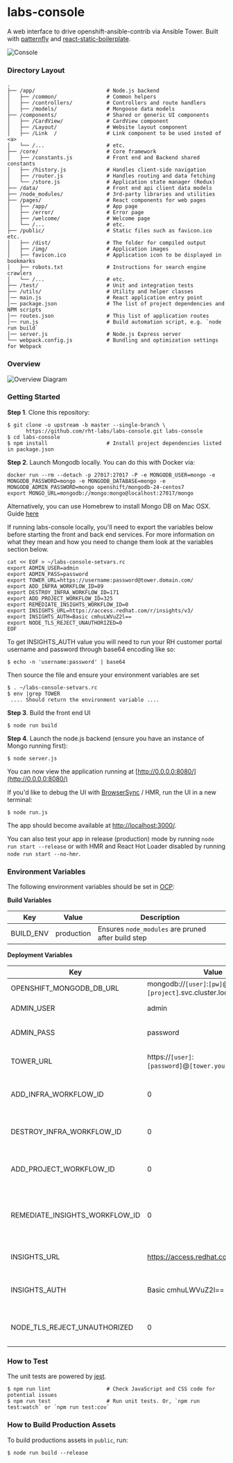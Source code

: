 # labs-console

A web interface to drive openshift-ansible-contrib via Ansible Tower. Built with [patternfly](https://github.com/patternfly/patternfly) and [react-static-boilerplate](https://github.com/kriasoft/react-static-boilerplate).

![Console](https://github.com/strategicdesignteam/labs-console/blob/master/docs/diagrams/console.png)


### Directory Layout

```shell
.
├── /app/                       # Node.js backend
│   ├── /common/                # Common helpers
│   ├── /controllers/           # Controllers and route handlers
│   ├── /models/                # Mongoose data models
├── /components/                # Shared or generic UI components
│   ├── /CardView/              # CardView component
│   ├── /Layout/                # Website layout component
│   ├── /Link  /                # Link component to be used insted of <a>
│   └── /...                    # etc.
├── /core/                      # Core framework
│   ├── /constants.js           # Front end and Backend shared constants
│   ├── /history.js             # Handles client-side navigation
│   ├── /router.js              # Handles routing and data fetching
│   └── /store.js               # Application state manager (Redux)
├── /data/                      # Front end api client data models
├── /node_modules/              # 3rd-party libraries and utilities
├── /pages/                     # React components for web pages
│   ├── /app/                   # App page
│   ├── /error/                 # Error page
│   ├── /welcome/               # Welcome page
│   └── /...                    # etc.
├── /public/                    # Static files such as favicon.ico etc.
│   ├── /dist/                  # The folder for compiled output
│   ├── /img/                   # Application images
│   ├── favicon.ico             # Application icon to be displayed in bookmarks
│   ├── robots.txt              # Instructions for search engine crawlers
│   └── /...                    # etc.
├── /test/                      # Unit and integration tests
├── /utils/                     # Utility and helper classes
│── main.js                     # React application entry point
│── package.json                # The list of project dependencies and NPM scripts
│── routes.json                 # This list of application routes
│── run.js                      # Build automation script, e.g. `node run build`
│── server.js                   # Node.js Express server
└── webpack.config.js           # Bundling and optimization settings for Webpack
```

### Overview

![Overview Diagram](https://github.com/strategicdesignteam/labs-console/blob/master/docs/diagrams/Overview_diagram.png)


### Getting Started

**Step 1**. Clone this repository:

```shell
$ git clone -o upstream -b master --single-branch \
      https://github.com/rht-labs/labs-console.git labs-console
$ cd labs-console
$ npm install                   # Install project dependencies listed in package.json
```

**Step 2**. Launch Mongodb locally. You can do this with Docker via:
 ```
 docker run --rm --detach -p 27017:27017 -P -e MONGODB_USER=mongo -e MONGODB_PASSWORD=mongo -e MONGODB_DATABASE=mongo -e MONGODB_ADMIN_PASSWORD=mongo openshift/mongodb-24-centos7
 export MONGO_URL=mongodb://mongo:mongo@localhost:27017/mongo
 ```
Alternatively, you can use Homebrew to install Mongo DB on Mac OSX. Guide [here](http://treehouse.github.io/installation-guides/mac/mongo-mac.html)

If running labs-console locally, you'll need to export the variables below before starting the front and back end services. For more information on what they mean and how you need to change them look at the variables section below.

```shell
cat << EOF > ~/labs-console-setvars.rc
export ADMIN_USER=admin
export ADMIN_PASS=password
export TOWER_URL=https://username:password@tower.domain.com/
export ADD_INFRA_WORKFLOW_ID=89
export DESTROY_INFRA_WORKFLOW_ID=171
export ADD_PROJECT_WORKFLOW_ID=325
export REMEDIATE_INSIGHTS_WORKFLOW_ID=0
export INSIGHTS_URL=https://access.redhat.com/r/insights/v3/
export INSIGHTS_AUTH=Basic cmhuLWVuZ2l==
export NODE_TLS_REJECT_UNAUTHORIZED=0
EOF
```

To get INSIGHTS_AUTH value you will need to run your RH customer portal username and password through base64 encoding like so:

``` $ echo -n 'username:password' | base64 ```

Then source the file and ensure your environment variables are set

```shell
$ . ~/labs-console-setvars.rc
$ env |grep TOWER
 .... Should return the environment variable ....
```

**Step 3**. Build the front end UI
```shell
$ node run build
```

**Step 4**. Launch the node.js backend (ensure you have an instance of Mongo running first):
```shell
$ node server.js
```
You can now view the application running at [http://0.0.0.0:8080/](http://0.0.0.0:8080/)

If you'd like to debug the UI with [BrowserSync](https://browsersync.io/) / HMR, run the UI in a new terminal:

```shell
$ node run.js
```
The app should become available at [http://localhost:3000/](http://localhost:3000/).

You can also test your app in release (production) mode by running `node run start --release` or
with HMR and React Hot Loader disabled by running `node run start --no-hmr`. 

### Environment Variables
The following environment variables should be set in [OCP](https://www.openshift.com/container-platform/):

**Build Variables**

| Key | Value | Description |
| --- | --- | --- |
| BUILD_ENV | production | Ensures `node_modules` are pruned after build step |

**Deployment Variables**

| Key | Value | Description |
| --- | --- | --- |
| OPENSHIFT_MONGODB_DB_URL | mongodb://`[user]`:`[pw]`@mongodb.`[project]`.svc.cluster.local/`[db]` | Mongo CN |
| ADMIN_USER | admin | Default admin login |
| ADMIN_PASS | password | Default admin password |
| TOWER_URL | https://`[user]`:`[password]`@`[tower.yourdomain.io]`/ | Ansible Tower instance |
| ADD_INFRA_WORKFLOW_ID | 0 | Tower Add Infra Workflow ID |
| DESTROY_INFRA_WORKFLOW_ID | 0 | Tower Delete Infra Workflow ID |
| ADD_PROJECT_WORKFLOW_ID | 0 | Tower Add Project Workflow ID |
| REMEDIATE_INSIGHTS_WORKFLOW_ID | 0 | Tower Remediate Red Hat Insights Workflow ID |
| INSIGHTS_URL | https://access.redhat.com/r/insights/v3/ | Red Hat Insights API URL |
| INSIGHTS_AUTH | Basic cmhuLWVuZ2l== | Red Hat Insights Auth Header |
| NODE_TLS_REJECT_UNAUTHORIZED | 0 | Ignore self signed cert errors with Tower |



### How to Test

The unit tests are powered by [jest](https://facebook.github.io/jest/).

```shell
$ npm run lint                  # Check JavaScript and CSS code for potential issues
$ npm run test                  # Run unit tests. Or, `npm run test:watch` or `npm run test:cov`
```

### How to Build Production Assets

To build productions assets in `public`, run:

```shell
$ node run build --release
```
